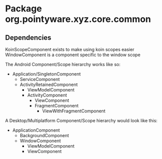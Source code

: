 # Package org.pointyware.xyz.core.common


## Dependencies

KoinScopeComponent exists to make using koin scopes easier
WindowComponent is a component specific to the window scope

The Android Component/Scope hierarchy works like so:
- Application/SingletonComponent
    - ServiceComponent
    - ActivityRetainedComponent
        - ViewModelComponent
        - ActivityComponent
            - ViewComponent
            - FragmentComponent
                - ViewWithFragmentComponent

A Desktop/Multiplatform Component/Scope hierarchy would look like this:
- ApplicationComponent
    - BackgroundComponent
    - WindowComponent
        - ViewModelComponent
        - ViewComponent
